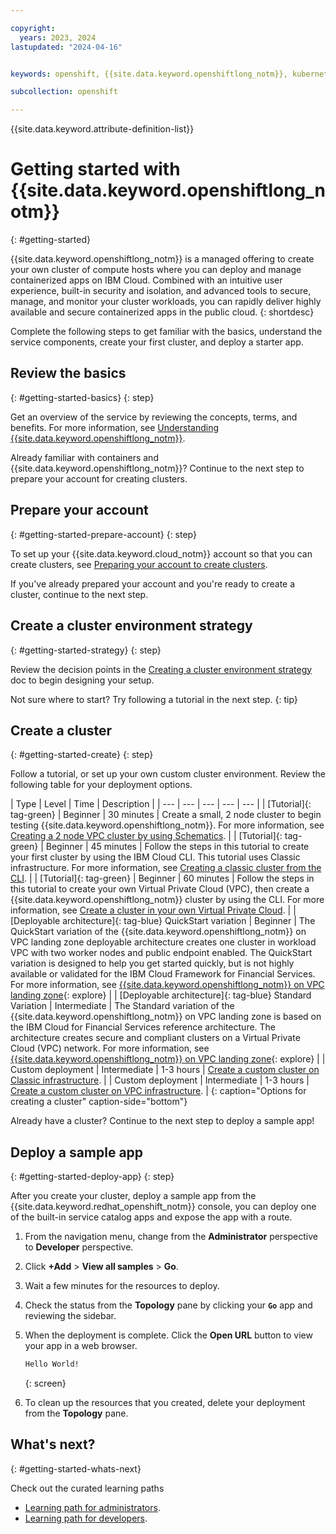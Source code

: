 ```yaml
---

copyright:
  years: 2023, 2024
lastupdated: "2024-04-16"


keywords: openshift, {{site.data.keyword.openshiftlong_notm}}, kubernetes cluster, red hat openshift, openshift container platform, red hat, create openshift cluster, vpc cluster, classic cluster, clusters

subcollection: openshift

---
```



{{site.data.keyword.attribute-definition-list}}



# Getting started with {{site.data.keyword.openshiftlong_notm}}
{: #getting-started}

{{site.data.keyword.openshiftlong_notm}} is a managed offering to create your own cluster of compute hosts where you can deploy and manage containerized apps on IBM Cloud. Combined with an intuitive user experience, built-in security and isolation, and advanced tools to secure, manage, and monitor your cluster workloads, you can rapidly deliver highly available and secure containerized apps in the public cloud.
{: shortdesc}

Complete the following steps to get familiar with the basics, understand the service components, create your first cluster, and deploy a starter app.

## Review the basics
{: #getting-started-basics}
{: step}

Get an overview of the service by reviewing the concepts, terms, and benefits. For more information, see [Understanding {{site.data.keyword.openshiftlong_notm}}](/docs/openshift?topic=openshift-overview).

Already familiar with containers and {{site.data.keyword.openshiftlong_notm}}? Continue to the next step to prepare your account for creating clusters.

## Prepare your account
{: #getting-started-prepare-account}
{: step}

To set up your {{site.data.keyword.cloud_notm}} account so that you can create clusters, see [Preparing your account to create clusters](/docs/openshift?topic=openshift-clusters).

If you've already prepared your account and you're ready to create a cluster, continue to the next step.

## Create a cluster environment strategy
{: #getting-started-strategy}
{: step}

Review the decision points in the [Creating a cluster environment strategy](/docs/openshift?topic=openshift-strategy) doc to begin designing your setup.

Not sure where to start? Try following a tutorial in the next step.
{: tip}


## Create a cluster
{: #getting-started-create}
{: step}

Follow a tutorial, or set up your own custom cluster environment. Review the following table for your deployment options.


| Type | Level | Time | Description |
| --- | --- | --- | --- | --- |
| [Tutorial]{: tag-green} | Beginner | 30 minutes | Create a small, 2 node cluster to begin testing {{site.data.keyword.openshiftlong_notm}}. For more information, see [Creating a 2 node VPC cluster by using Schematics](/docs/openshift?topic=openshift-tutorial-two-node). | 
| [Tutorial]{: tag-green} | Beginner | 45 minutes | Follow the steps in this tutorial to create your first cluster by using the IBM Cloud CLI. This tutorial uses Classic infrastructure. For more information, see [Creating a classic cluster from the CLI](/docs/openshift?topic=openshift-openshift_tutorial). |
| [Tutorial]{: tag-green} | Beginner | 60 minutes | Follow the steps in this tutorial to create your own Virtual Private Cloud (VPC), then create a {{site.data.keyword.openshiftlong_notm}} cluster by using the CLI. For more information, see [Create a cluster in your own Virtual Private Cloud](/docs/openshift?topic=openshift-vpc_rh_tutorial). |
| [Deployable architecture]{: tag-blue} QuickStart variation | Beginner | The QuickStart variation of the {{site.data.keyword.openshiftlong_notm}} on VPC landing zone deployable architecture creates one cluster in workload VPC with two worker nodes and public endpoint enabled. The QuickStart variation is designed to help you get started quickly, but is not highly available or validated for the IBM Cloud Framework for Financial Services. For more information, see [{{site.data.keyword.openshiftlong_notm}} on VPC landing zone](https://cloud.ibm.com/catalog?search=openshift%20label%3Areference_architecture#search_results){: explore} |
| [Deployable architecture]{: tag-blue} Standard Variation | Intermediate | The Standard variation of the {{site.data.keyword.openshiftlong_notm}} on VPC landing zone is based on the IBM Cloud for Financial Services reference architecture. The architecture creates secure and compliant clusters on a Virtual Private Cloud (VPC) network. For more information, see [{{site.data.keyword.openshiftlong_notm}} on VPC landing zone](https://cloud.ibm.com/catalog?search=openshift%20label%3Areference_architecture#search_results){: explore} |
| Custom deployment | Intermediate | 1-3 hours | [Create a custom cluster on Classic infrastructure](/docs/openshift?topic=openshift-cluster-create-classic). |
| Custom deployment | Intermediate | 1-3 hours | [Create a custom cluster on VPC infrastructure](/docs/openshift?topic=openshift-cluster-create-vpc-gen2). |
{: caption="Options for creating a cluster" caption-side="bottom"}

Already have a cluster? Continue to the next step to deploy a sample app!




## Deploy a sample app
{: #getting-started-deploy-app}
{: step}

After you create your cluster, deploy a sample app from the {{site.data.keyword.redhat_openshift_notm}} console, you can deploy one of the built-in service catalog apps and expose the app with a route.


1. From the navigation menu, change from the **Administrator** perspective to **Developer** perspective.
1. Click **+Add** > **View all samples** > **Go**.
1. Wait a few minutes for the resources to deploy. 
1. Check the status from the **Topology** pane by clicking your **`Go`** app and reviewing the sidebar.
1. When the deployment is complete. Click the **Open URL** button to view your app in a web browser.

    ```txt
    Hello World!
    ```
    {: screen}

1. To clean up the resources that you created, delete your deployment from the **Topology** pane.





## What's next?
{: #getting-started-whats-next}


Check out the curated learning paths
- [Learning path for administrators](/docs/openshift?topic=openshift-learning-path-admin).
- [Learning path for developers](/docs/openshift?topic=openshift-learning-path-dev).


